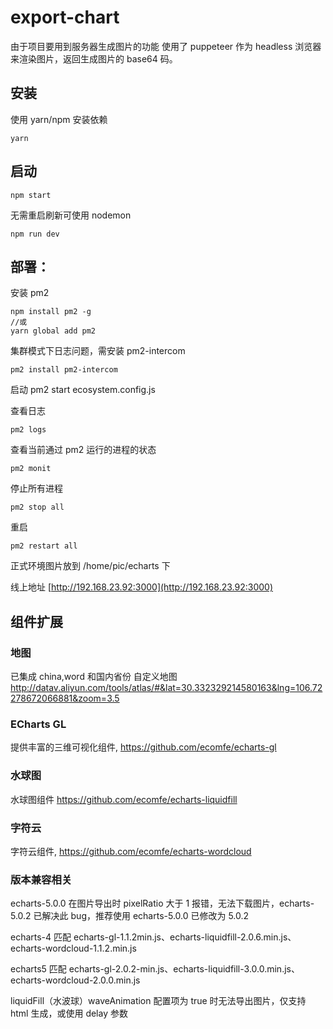 # export-chart

由于项目要用到服务器生成图片的功能
使用了 puppeteer 作为 headless 浏览器来渲染图片，返回生成图片的 base64 码。

## 安装

使用 yarn/npm 安装依赖

```
yarn
```

## 启动

```
npm start
```

无需重启刷新可使用 nodemon

```
npm run dev
```

## 部署：

安装 pm2

```
npm install pm2 -g
//或
yarn global add pm2
```

集群模式下日志问题，需安装 pm2-intercom

```
pm2 install pm2-intercom
```

启动
pm2 start ecosystem.config.js

查看日志

```
pm2 logs
```

查看当前通过 pm2 运行的进程的状态

```
pm2 monit
```

停止所有进程

```
pm2 stop all
```

重启

```
pm2 restart all
```

正式环境图片放到 /home/pic/echarts 下

线上地址 [http://192.168.23.92:3000](http://192.168.23.92:3000)

## 组件扩展

### 地图

已集成 china,word 和国内省份
自定义地图
http://datav.aliyun.com/tools/atlas/#&lat=30.332329214580163&lng=106.72278672066881&zoom=3.5

### ECharts GL

提供丰富的三维可视化组件, https://github.com/ecomfe/echarts-gl

### 水球图

水球图组件 https://github.com/ecomfe/echarts-liquidfill

### 字符云

字符云组件, https://github.com/ecomfe/echarts-wordcloud

### 版本兼容相关

echarts-5.0.0 在图片导出时 pixelRatio 大于 1 报错，无法下载图片，echarts-5.0.2 已解决此 bug，推荐使用 echarts-5.0.0 已修改为 5.0.2

echarts-4 匹配 echarts-gl-1.1.2min.js、echarts-liquidfill-2.0.6.min.js、echarts-wordcloud-1.1.2.min.js

echarts5 匹配 echarts-gl-2.0.2-min.js、echarts-liquidfill-3.0.0.min.js、echarts-wordcloud-2.0.0.min.js

liquidFill（水波球）waveAnimation 配置项为 true 时无法导出图片，仅支持 html 生成，或使用 delay 参数
